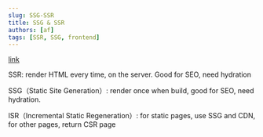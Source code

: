 ```yaml
---
slug: SSG-SSR
title: SSG & SSR
authors: [af]
tags: [SSR, SSG, frontend]
---
```


[link](https://juejin.cn/post/7233699680490799162?searchId=202401251539323AAAA74F8D5E508E8C8C)

SSR: render HTML every time, on the server. Good for SEO, need hydration

SSG（Static Site Generation）: render once when build, good for SEO, need hydration.

ISR（Incremental Static Regeneration）: for static pages, use SSG and CDN, for other pages, return CSR page
